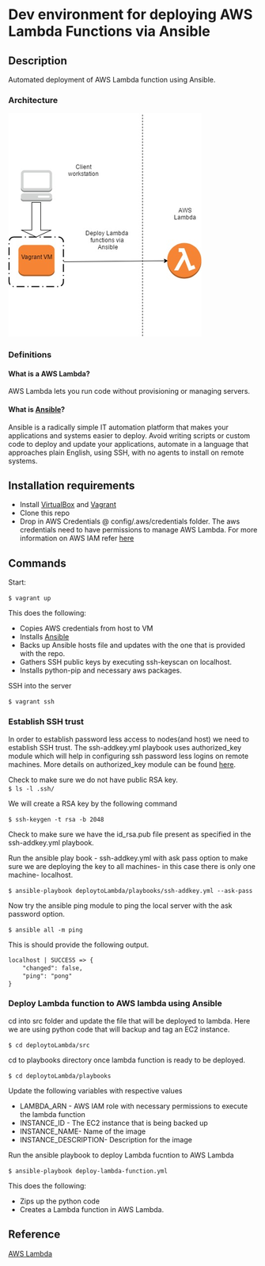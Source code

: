# Dev environment for deploying AWS Lambda Functions via Ansible

## Description

Automated deployment of AWS Lambda function using Ansible. 

### Architecture

![Alt](/resources/AWS-Lambda-Deploy.jpg "Architecture Diagram")

### Definitions

#### What is a AWS Lambda?

AWS Lambda lets you run code without provisioning or managing servers. 

#### What is [Ansible](https://github.com/ansible/ansible)?

Ansible is a radically simple IT automation platform that makes your applications and systems easier to deploy. Avoid writing scripts or custom code to deploy and update your applications, automate in a language that approaches plain English, using SSH, with no agents to install on remote systems.

## Installation requirements

* Install [VirtualBox](https://www.virtualbox.org/wiki/Downloads) and [Vagrant](https://www.vagrantup.com/downloads.html)
* Clone this repo
* Drop in AWS Credentials @ config/.aws/credentials folder. The aws credentials need to have permissions to manage AWS Lambda. For more information on AWS IAM refer [here](http://docs.aws.amazon.com/IAM/latest/UserGuide/introduction.html)

## Commands

Start:

`$ vagrant up`

This does the following:

* Copies AWS credentials from host to VM
* Installs [Ansible](https://www.ansible.com/)
* Backs up Ansible hosts file and updates with the one that is provided with the repo.
* Gathers SSH public keys by executing ssh-keyscan on localhost.
* Installs python-pip and necessary aws packages.

SSH into the server

`$ vagrant ssh`

### Establish SSH trust

In order to establish password less access to nodes(and host) we need to establish SSH trust. The ssh-addkey.yml playbook uses authorized_key module which will help in configuring ssh password less logins on remote machines. More details  on authorized_key module can be found [here](http://docs.ansible.com/ansible/authorized_key_module.html).

Check to make sure we do not have public RSA key.   
`$ ls -l .ssh/`

We will create a RSA key by the following command

`$ ssh-keygen -t rsa -b 2048`

Check to make sure we have the id_rsa.pub file present as specified in the ssh-addkey.yml playbook.

Run the ansible play book - ssh-addkey.yml with ask pass option to make sure we are deploying the key to all machines- in this case there is only one machine- localhost.

`$ ansible-playbook deploytoLambda/playbooks/ssh-addkey.yml --ask-pass`

Now try the ansible ping module to ping the local server with the ask password option.

`$ ansible all -m ping`

This is should provide the following output.

```
localhost | SUCCESS => {
    "changed": false,
    "ping": "pong"
}
```
### Deploy Lambda function to AWS lambda using Ansible

cd into src folder and update the file that will be deployed to lambda. Here we are using python code that will backup and tag an EC2 instance.

`$ cd deploytoLambda/src`

cd to playbooks directory once lambda function is ready to be deployed.

`$ cd deploytoLambda/playbooks`

Update the following variables with respective values

* LAMBDA_ARN - AWS IAM role with necessary permissions to execute the lambda function
* INSTANCE_ID - The EC2 instance that is being backed up
* INSTANCE_NAME- Name of the image
* INSTANCE_DESCRIPTION- Description for the image

Run the ansible playbook to deploy Lambda fucntion to AWS Lambda

`$ ansible-playbook deploy-lambda-function.yml`

This does the following: 

* Zips up the python code
* Creates a Lambda function in AWS Lambda.


## Reference
[AWS Lambda](http://docs.aws.amazon.com/lambda/latest/dg/welcome.html)
